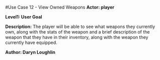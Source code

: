 #Use Case 12 - View Owned Weapons
**Actor: player**

**Level1: User Goal**

**Description:** The player will be able to see what weapons they currently own, along with the stats of the weapon and a brief description of the weapon that they have in their inventory, along with the weapon they currently have equipped.

**Author: Daryn Loughlin**
